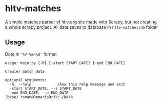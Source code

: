 # hltv-matches
A simple matches parser of htlv.org site made with Scrapy, but not creating a whole scrapy project.
All data saves to database in `hltv-matches/db` folder

## Usage

Date in `'%Y-%m-%d'` format
```
usage: main.py [-h] [-start START_DATE] [-end END_DATE]

Crawler match data

optional arguments:
  -h, --help            show this help message and exit
  -start START_DATE, --s START_DATE
  -end END_DATE, --e END_DATE
(base) roman@RomarioBrik:~/Desk

```
